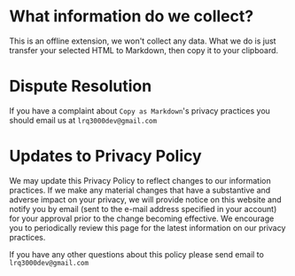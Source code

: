 # What information do we collect?

This is an offline extension, we won't collect any data.
What we do is just transfer your selected HTML to Markdown, then copy it to your clipboard.

# Dispute Resolution

If you have a complaint about `Copy as Markdown`'s privacy practices you should email us at `lrq3000dev@gmail.com`

# Updates to Privacy Policy

We may update this Privacy Policy to reflect changes to our information practices.
If we make any material changes that have a substantive and adverse impact on your privacy, we will provide notice on this website and notify you by email (sent to the e-mail address specified in your account) for your approval prior to the change becoming effective. 
We encourage you to periodically review this page for the latest information on our privacy practices.

If you have any other questions about this policy please send email to `lrq3000dev@gmail.com`
